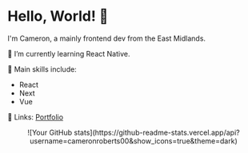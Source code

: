 # Hello, World! 👋

I'm Cameron, a mainly frontend dev from the East Midlands.

🌱 I’m currently learning React Native.

🚀 Main skills include:
- React
- Next
- Vue

🔗 Links:
[Portfolio](https://cameronroberts.uk/)


<p align="center">
![Your GitHub stats](https://github-readme-stats.vercel.app/api?username=cameronroberts00&show_icons=true&theme=dark)
</p>
